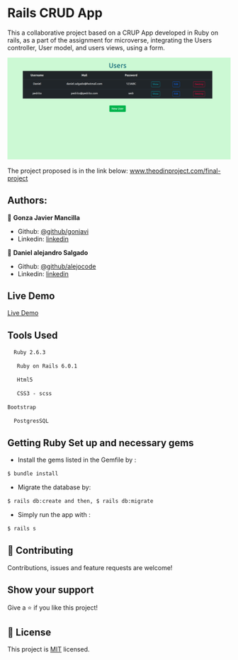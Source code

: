 # Rails CRUD App

This a collaborative project based on a CRUP App developed in Ruby on rails, as a part of the assignment for microverse, integrating the Users controller, User model, and users views, using a form.



![screenshot](./crud.png)

The project proposed is in the link below:
<a href="https://www.theodinproject.com/courses/ruby-on-rails/lessons/final-project">www.theodinproject.com/final-project</a>

## Authors:
 👤 **Gonza Javier Mancilla**

- Github: [@github/gonjavi](https://github.com/gonjavi)
- Linkedin: [linkedin](https://www.linkedin.com/in/g-javier-mancilla-a686a9178/)

 👤 **Daniel alejandro Salgado**

- Github: [@github/alejocode](https://github.com/AlejoCode)
- Linkedin: [linkedin](https://www.linkedin.com/in/daniel-alejandro-salgado-sanchez-13a740b1/)

## Live Demo

[Live Demo](https://alejocode-rails-crud.herokuapp.com/)


## Tools Used
```bash
  Ruby 2.6.3
 ```
 ```bash
   Ruby on Rails 6.0.1
 ```
  ```bash
   Html5
 ```
  ```bash
   CSS3 - scss
 ```
  ```bash
Bootstrap
```
  ```bash
  PostgresSQL
  ```

## Getting Ruby Set up and necessary gems
* Install the gems listed in the Gemfile by :
```bash
$ bundle install
```
* Migrate the database by:
```bash
$ rails db:create and then, $ rails db:migrate
```
* Simply run the app with :
```bash
$ rails s
```

## 🤝 Contributing

Contributions, issues and feature requests are welcome!


## Show your support

Give a ⭐️ if you like this project!


## 📝 License

This project is [MIT](lic.url) licensed.


